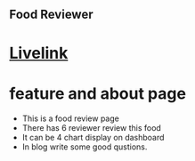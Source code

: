 ## Food Reviewer
# [Livelink](https://gleeful-stardust-489b2a.netlify.app/)
# feature and about page
* This is a food review page
* There has 6 reviewer review this food
* It can be 4 chart display on dashboard
* In blog write some good qustions. 